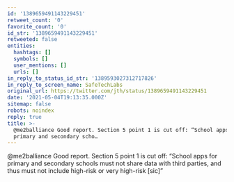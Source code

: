 ```yaml
---
id: '1389659491143229451'
retweet_count: '0'
favorite_count: '0'
id_str: '1389659491143229451'
retweeted: false
entities:
  hashtags: []
  symbols: []
  user_mentions: []
  urls: []
in_reply_to_status_id_str: '1389593027312717826'
in_reply_to_screen_name: SafeTechLabs
original_url: https://twitter.com/jth/status/1389659491143229451
date: '2021-05-04T19:13:35.000Z'
sitemap: false
robots: noindex
reply: true
title: >-
  @me2balliance Good report. Section 5 point 1 is cut off: “School apps for
  primary and secondary scho…
---
```


@me2balliance Good report. Section 5 point 1 is cut off: “School apps for primary and secondary schools must not share data with third parties, and thus must not include high-risk or very high-risk [sic]”